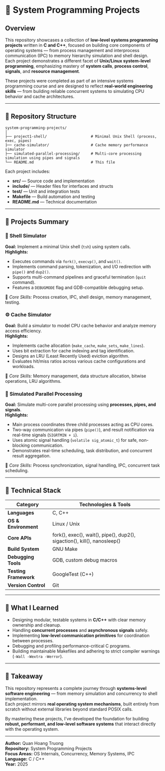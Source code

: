 # 🧠 System Programming Projects

## Overview
This repository showcases a collection of **low-level systems programming projects** written in **C and C++**, focused on building core components of operating systems — from process management and interprocess communication (IPC) to memory hierarchy simulation and shell design.  
Each project demonstrates a different facet of **Unix/Linux system-level programming**, emphasizing mastery of **system calls**, **process control**, **signals**, and **resource management**.

These projects were completed as part of an intensive systems programming course and are designed to reflect **real-world engineering skills** — from building reliable concurrent systems to simulating CPU behavior and cache architectures.

---

## 🧩 Repository Structure
```
system-programming-projects/
│
├── project1-shell/                    # Minimal Unix Shell (process, exec, pipes)
├── cache-simulator/                   # Cache memory performance simulator
├── simulated-parallel-processing/     # Multi-core processing simulation using pipes and signals
└── README.md                          # This file
```

Each project includes:
- **src/** — Source code and implementation
- **include/** — Header files for interfaces and structs
- **test/** — Unit and integration tests
- **Makefile** — Build automation and testing
- **README.md** — Technical documentation

---

## 🧠 Projects Summary

### 🧮 Shell Simulator
**Goal:** Implement a minimal Unix shell (`tsh`) using system calls.  
**Highlights:**
- Executes commands via `fork()`, `execvp()`, and `wait()`.
- Implements command parsing, tokenization, and I/O redirection with `pipe()` and `dup2()`.
- Supports multi-command pipelines and graceful termination (`quit` command).
- Features a `DEBUGMODE` flag and GDB-compatible debugging setup.

🧰 *Core Skills:* Process creation, IPC, shell design, memory management, testing.


### ⚙️ Cache Simulator
**Goal:** Build a simulator to model CPU cache behavior and analyze memory access efficiency.  
**Highlights:**
- Implements cache allocation (`make_cache`, `make_sets`, `make_lines`).
- Uses bit extraction for cache indexing and tag identification.
- Designs an LRU (Least Recently Used) eviction algorithm.
- Evaluates hit/miss ratios across various cache configurations and workloads.

🧰 *Core Skills:* Memory management, data structure allocation, bitwise operations, LRU algorithms.


### 🚀 Simulated Parallel Processing
**Goal:** Simulate multi-core parallel processing using **processes, pipes, and signals**.  
**Highlights:**
- Main process coordinates three child processes acting as CPU cores.
- Two-way communication via pipes (`pipe()`), and result notification via real-time signals (`SIGRTMIN + i`).
- Uses atomic signal handling (`volatile sig_atomic_t`) for safe, non-blocking communication.
- Demonstrates real-time scheduling, task distribution, and concurrent result aggregation.

🧰 *Core Skills:* Process synchronization, signal handling, IPC, concurrent task scheduling.

---

## 🧰 Technical Stack
| Category | Technologies & Tools |
|-----------|----------------------|
| **Languages** | C, C++ |
| **OS & Environment** | Linux / Unix |
| **Core APIs** | fork(), exec(), wait(), pipe(), dup2(), sigaction(), kill(), nanosleep() |
| **Build System** | GNU Make |
| **Debugging Tools** | GDB, custom debug macros |
| **Testing Framework** | GoogleTest (C++) |
| **Version Control** | Git |

---

## 🧪 What I Learned
- Designing modular, testable systems in **C/C++** with clear memory ownership and cleanup.
- Handling **concurrent processes** and **asynchronous signals** safely.
- Implementing **low-level communication primitives** for coordination between processes.
- Debugging and profiling performance-critical C programs.
- Building maintainable Makefiles and adhering to strict compiler warnings (`-Wall -Wextra -Werror`).

---

## 🚀 Takeaway
This repository represents a complete journey through **systems-level software engineering** — from memory simulation and concurrency to shell implementation.  
Each project mirrors **real operating system mechanisms**, built entirely from scratch without external libraries beyond standard POSIX calls.

By mastering these projects, I’ve developed the foundation for building **robust, performant, and low-level software systems** that interact directly with the operating system.

---

**Author:** Quan Hoang Truong  
**Repository:** System Programming Projects  
**Focus Areas:** OS Internals, Concurrency, Memory Systems, IPC  
**Language:** C / C++  
**Year:** 2025
